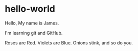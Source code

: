 # hello-world

Hello, My name is James.

I'm learning git and GitHub.


Roses are Red.
Violets are Blue.
Onions stink,
and so do you.
